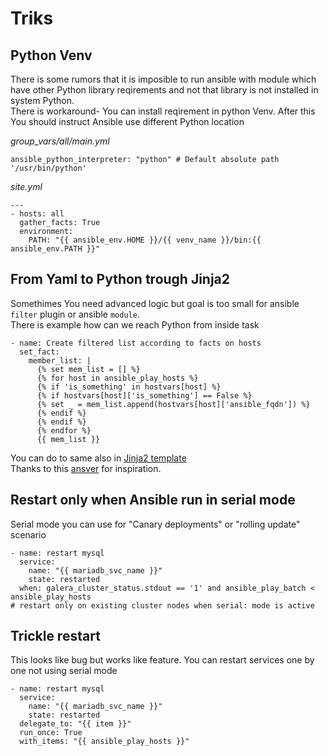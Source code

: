 # Triks


## Python Venv

There is some rumors that it is imposible to run ansible with module which have other Python library reqirements and not that library is not installed in system Python.  
There is workaround- You can install reqirement in python Venv. After this You should instruct Ansible use different Python location  

*group_vars/all/main.yml*
```
ansible_python_interpreter: "python" # Default absolute path '/usr/bin/python'
```

*site.yml*
```
---
- hosts: all
  gather_facts: True
  environment:
    PATH: "{{ ansible_env.HOME }}/{{ venv_name }}/bin:{{ ansible_env.PATH }}"
```


## From Yaml to Python trough Jinja2

Somethimes You need advanced logic but goal is too small for ansible `filter` plugin or ansible `module`.   
There is example how can we reach Python from inside task  


```
- name: Create filtered list according to facts on hosts
  set_fact:
    member_list: |
      {% set mem_list = [] %}
      {% for host in ansible_play_hosts %}
      {% if 'is_something' in hostvars[host] %}
      {% if hostvars[host]['is_something'] == False %}
      {% set _ = mem_list.append(hostvars[host]['ansible_fqdn']) %}
      {% endif %}
      {% endif %}
      {% endfor %}
      {{ mem_list }}
```


You can do to same also in [Jinja2 template](../../roles/bind/templates/bind_zone.j2)  
Thanks to this [ansver](https://stackoverflow.com/questions/35605603/using-ansible-set-fact-to-create-a-dictionary-from-register-results) for inspiration.

## Restart only when Ansible run in serial mode
Serial mode you can use for "Canary deployments" or "rolling update" scenario  
```
- name: restart mysql
  service: 
    name: "{{ mariadb_svc_name }}"
    state: restarted
  when: galera_cluster_status.stdout == '1' and ansible_play_batch < ansible_play_hosts
# restart only on existing cluster nodes when serial: mode is active
```

## Trickle restart
This looks like bug but works like feature. You can restart services one by one not using serial mode  
```
- name: restart mysql
  service: 
    name: "{{ mariadb_svc_name }}"
    state: restarted
  delegate_to: "{{ item }}"
  run_once: True
  with_items: "{{ ansible_play_hosts }}"
```

